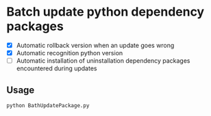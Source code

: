 # Batch update python dependency packages
- [x] Automatic rollback version when an update goes wrong
- [x] Automatic recognition python version
- [ ] Automatic installation of uninstallation dependency packages encountered during updates
## Usage
```
python BathUpdatePackage.py
```

